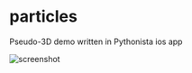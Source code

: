 # particles
Pseudo-3D demo written in Pythonista ios app

![screenshot](https://cloud.githubusercontent.com/assets/99285/14777776/f36deefe-0ad7-11e6-978b-58082d41be2b.png)

